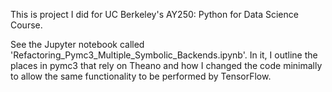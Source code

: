 

This is project I did for UC Berkeley's AY250: Python for Data Science Course. 

See the Jupyter notebook called 'Refactoring_Pymc3_Multiple_Symbolic_Backends.ipynb'. In it, I outline the places in pymc3 that rely on Theano and how I changed the code minimally to allow the same functionality to be performed by TensorFlow.
